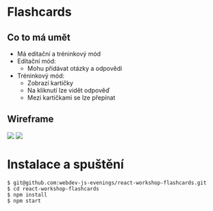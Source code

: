 # Flashcards

## Co to má umět

- Má editační a tréninkový mód
- Editační mód:
  - Mohu přidávat otázky a odpovědi
- Tréninkový mód:
  - Zobrazí kartičky
  - Na kliknutí lze vidět odpověď
  - Mezi kartičkami se lze přepínat
  
 ## Wireframe
 
<img src="https://cldup.com/0R8S4lQ-1B.png">
<img src="https://cldup.com/Fwcg-NRG2X.png">

# Instalace a spuštění

```
$ git@github.com:webdev-js-evenings/react-workshop-flashcards.git
$ cd react-workshop-flashcards
$ npm install
$ npm start
```
